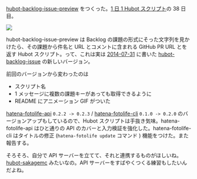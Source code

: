 [hubot-backlog-issue-preview][gh:bouzuya/hubot-backlog-issue-preview] をつくった。[1 日 1 Hubot スクリプト][hubot-script-per-day]の 38 日目。

![](http://img.f.hatena.ne.jp/images/fotolife/b/bouzuya/20140820/20140820224746.gif)

hubot-backlog-issue-preview は Backlog の課題の形式にそった文字列を見かけたら、その課題から件名と URL とコメントに含まれる GitHub PR URL とを返す Hubot スクリプト。って、これは実は [2014-07-31][] に書いた [hubot-backlog-issue][gh:bouzuya/hubot-backlog-issue] の新しいバージョン。

前回のバージョンから変わったのは

- スクリプト名
- 1 メッセージに複数の課題キーがあっても取得できるように
- README にアニメーション GIF がついた

[hatena-fotolife-api][gh:bouzuya/node-hatena-fotolife-api] `0.2.2 -> 0.2.3` / [hatena-fotolife-cli][gh:bouzuya/node-hatena-fotolife-cli] `0.1.0 -> 0.2.0` のバージョンアップもしているので、Hubot スクリプトは手抜き気味。hatena-fotolife-api はひと通りの API のカバーと入力検証を強化した。hatena-fotolife-cli はタイトルの修正 (`hatena-fotolife update` コマンド ) 機能をつけた。また報告する。

そろそろ、自分で API サーバーを立てて、それと連携するものがほしいね。[hubot-sakagemc][gh:bouzuya/hubot-sakagemc] みたいなの。API サーバーをすばやくつくる練習もしたいんだよね。

[2014-07-31]: http://blog.bouzuya.net/2014/07/31/
[gh:bouzuya/hubot-backlog-issue-preview]: https://github.com/bouzuya/hubot-backlog-issue-preview
[gh:bouzuya/hubot-backlog-issue]: https://github.com/bouzuya/hubot-backlog-issue
[gh:bouzuya/node-hatena-fotolife-api]: https://github.com/bouzuya/node-hatena-fotolife-api
[gh:bouzuya/node-hatena-fotolife-cli]: https://github.com/bouzuya/node-hatena-fotolife-cli
[gh:bouzuya/hubot-sakagemc]: https://github.com/bouzuya/hubot-sakagemc
[hubot-script-per-day]: http://blog.bouzuya.net/posts?tags=hubot-script-per-day
